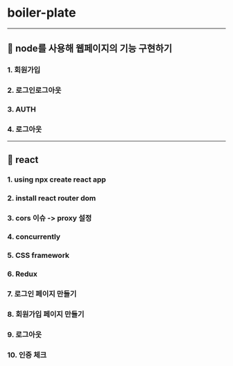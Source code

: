 # boiler-plate
----------------------------------------
## 🌟 node를 사용해 웹페이지의 기능 구현하기

### 1. 회원가입 
### 2. 로그인로그아웃
### 3. AUTH
### 4. 로그아웃

----------------------------------------
## 🌟 react

### 1. using npx create react app
### 2. install react router dom
### 3. cors 이슈 -> proxy 설정
### 4. concurrently
### 5. CSS framework
### 6. Redux
### 7. 로그인 페이지 만들기
### 8. 회원가입 페이지 만들기
### 9. 로그아웃
### 10. 인증 체크
